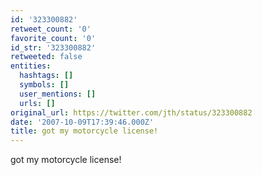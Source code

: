 ```yaml
---
id: '323300882'
retweet_count: '0'
favorite_count: '0'
id_str: '323300882'
retweeted: false
entities:
  hashtags: []
  symbols: []
  user_mentions: []
  urls: []
original_url: https://twitter.com/jth/status/323300882
date: '2007-10-09T17:39:46.000Z'
title: got my motorcycle license!
---
```


got my motorcycle license!